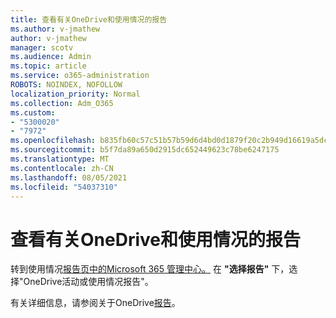 ```yaml
---
title: 查看有关OneDrive和使用情况的报告
ms.author: v-jmathew
author: v-jmathew
manager: scotv
ms.audience: Admin
ms.topic: article
ms.service: o365-administration
ROBOTS: NOINDEX, NOFOLLOW
localization_priority: Normal
ms.collection: Adm_O365
ms.custom:
- "5300020"
- "7972"
ms.openlocfilehash: b835fb60c57c51b57b59d6d4bd0d1879f20c2b949d16619a5dcb924d4d66e194
ms.sourcegitcommit: b5f7da89a650d2915dc652449623c78be6247175
ms.translationtype: MT
ms.contentlocale: zh-CN
ms.lasthandoff: 08/05/2021
ms.locfileid: "54037310"
---
```

# <a name="view-reports-on-onedrive-activity-and-usage"></a>查看有关OneDrive和使用情况的报告

转到使用情况[报告页中的Microsoft 365 管理中心。](https://admin.microsoft.com/AdminPortal/Home) 在 **"选择报告"** 下，选择"OneDrive活动或使用情况报告"。

有关详细信息，请参阅关于OneDrive[报告](https://go.microsoft.com/fwlink/?linkid=875239)。
